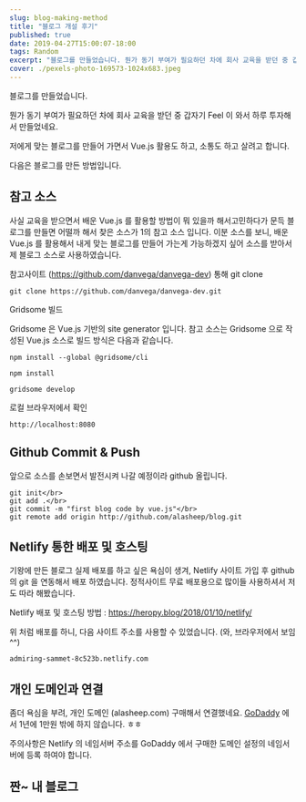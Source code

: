 ```yaml
---
slug: blog-making-method
title: "블로그 개설 후기"
published: true
date: 2019-04-27T15:00:07-18:00
tags: Random
excerpt: "블로그를 만들었습니다. 뭔가 동기 부여가 필요하던 차에 회사 교육을 받던 중 갑자기 Feel 이 와서 하루 투자해서 만들었네요."
cover: ./pexels-photo-169573-1024x683.jpeg
---
```


블로그를 만들었습니다.

뭔가 동기 부여가 필요하던 차에 회사 교육을 받던 중 갑자기 Feel 이 와서 하루 투자해서 만들었네요.

저에게 맞는 블로그를 만들어 가면서 Vue.js 활용도 하고, 소통도 하고 살려고 합니다.

다음은 블로그를 만든 방법입니다.



## 참고 소스

사실 교육을 받으면서 배운 Vue.js 를 활용할 방법이 
뭐 있을까 해서고민하다가 문득 블로그를 만들면 어떨까 해서 
찾은 소스가 1의 참고 소스 입니다. 이분 소스를 보니, 
배운 Vue.js 를 활용해서 내게 맞는 블로그를 만들어 가는게 가능하겠지 싶어
소스를 받아서 제 블로그 소스로 사용하였습니다.

참고사이트 (https://github.com/danvega/danvega-dev) 통해 git clone

```
git clone https://github.com/danvega/danvega-dev.git
```

Gridsome 빌드

Gridsome 은 Vue.js 기반의 site generator 입니다.
참고 소스는 Gridsome 으로 작성된 Vue.js 소스로 빌드 방식은 다음과 같습니다.

```
npm install --global @gridsome/cli
```

```
npm install
```

```
gridsome develop
```

로컬 브라우저에서 확인

```
http://localhost:8080
```



## Github Commit & Push

앞으로 소스를 손보면서 발전시켜 나갈 예정이라 github 올립니다.

```
git init</br>
git add .</br>
git commit -m "first blog code by vue.js"</br>
git remote add origin http://github.com/alasheep/blog.git
```



## Netlify 통한 배포 및 호스팅

기왕에 만든 블로그 실제 배포를 하고 싶은 욕심이 생겨,
Netlify 사이트 가입 후 github 의 git 을 연동해서 배포 하였습니다.
정적사이트 무료 배포용으로 많이들 사용하셔서 저도 따라 해봤습니다.

Netlify 배포 및 호스팅 방법 : https://heropy.blog/2018/01/10/netlify/

위 처럼 배포를 하니, 다음 사이트 주소를 사용할 수 있었습니다. (와, 브라우저에서 보임 ^^)

```
admiring-sammet-8c523b.netlify.com
```



## 개인 도메인과 연결

좀더 욕심을 부려, 개인 도메인 (alasheep.com) 구매해서 연결했네요.
[GoDaddy](https://kr.godaddy.com) 에서 1년에 1만원 밖에 하지 않습니다. ㅎㅎ

주의사항은 Netlify 의 네임서버 주소를 GoDaddy 에서 구매한 도메인 설정의 네임서버에 등록 하여야 합니다.



## 짠~ 내 블로그


